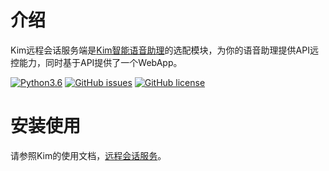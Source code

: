 # 介绍 

Kim远程会话服务端是[Kim智能语音助理](https://github.com/tenstone/kim-voice-assistant)的选配模块，为你的语音助理提供API远控能力，同时基于API提供了一个WebApp。

[![Python3.6](https://img.shields.io/badge/python3.6-green-brightgreen.svg)](https://www.python.org)
[![GitHub issues](https://img.shields.io/github/issues/tenstone/kim-voice-assistant-remotetalk.svg)](https://github.com/tenstone/kim-voice-assistant-remotetalk/issues)
[![GitHub license](https://img.shields.io/github/license/tenstone/kim-voice-assistant-remotetalk.svg)](https://github.com/tenstone/kim-voice-assistant-remotetalk/blob/master/LICENSE)

# 安装使用

请参照Kim的使用文档，[远程会话服务](https://github.com/tenstone/kim-voice-assistant/wiki/远程会话服务)。






